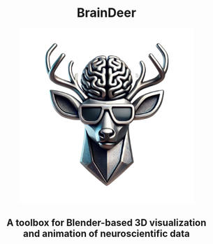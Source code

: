 <div id="user-content-toc">
  <ul align="center" style="list-style: none;">
    <summary>
      <h1 style="font-size: 50; font-weight: bold; margin-bottom: 10;">BrainDeer</h1>
      <p align="center">
        <img src="BrainDeer_Logo.png" alt="BrainDeer Logo" width="400">
      </p>
      <h2>
        A toolbox for Blender-based 3D visualization and animation of neuroscientific data
      </h2>
    </summary>
  </ul>
</div>

